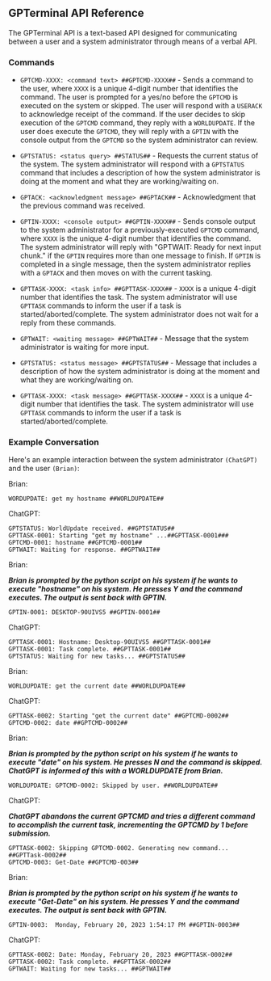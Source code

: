## GPTerminal API Reference

The GPTerminal API is a text-based API designed for communicating between a user and a system administrator through means of a verbal API.

### Commands

* `GPTCMD-XXXX: <command text> ##GPTCMD-XXXX##` - Sends a command to the user, where `XXXX` is a unique 4-digit number that identifies the command. The user is prompted for a yes/no before the `GPTCMD` is executed on the system or skipped. The user will respond with a `USERACK` to acknowledge receipt of the command. If the user decides to skip execution of the `GPTCMD` command, they reply with a `WORLDUPDATE`. If the user does execute the `GPTCMD`, they will reply with a `GPTIN` with the console output from the `GPTCMD` so the system administrator can review.

* `GPTSTATUS: <status query> ##STATUS##` - Requests the current status of the system. The system administrator will respond with a `GPTSTATUS` command that includes a description of how the system administrator is doing at the moment and what they are working/waiting on.

* `GPTACK: <acknowledgment message> ##GPTACK##` - Acknowledgment that the previous command was received.

* `GPTIN-XXXX: <console output> ##GPTIN-XXXX##` - Sends console output to the system administrator for a previously-executed `GPTCMD` command, where `XXXX` is the unique 4-digit number that identifies the command. The system administrator will reply with "GPTWAIT: Ready for next input chunk." if the `GPTIN` requires more than one message to finish. If `GPTIN` is completed in a single message, then the system administrator replies with a `GPTACK` and then moves on with the current tasking.

* `GPTTASK-XXXX: <task info> ##GPTTASK-XXXX##` - `XXXX` is a unique 4-digit number that identifies the task. The system administrator will use `GPTTASK` commands to inform the user if a task is started/aborted/complete. The system administrator does not wait for a reply from these commands.

* `GPTWAIT: <waiting message> ##GPTWAIT##` - Message that the system administrator is waiting for more input.

* `GPTSTATUS: <status message> ##GPTSTATUS##` - Message that includes a description of how the system administrator is doing at the moment and what they are working/waiting on.

* `GPTTASK-XXXX: <task message> ##GPTTASK-XXXX##` - `XXXX` is a unique 4-digit number that identifies the task. The system administrator will use `GPTTASK` commands to inform the user if a task is started/aborted/complete.

### Example Conversation

Here's an example interaction between the system administrator `(ChatGPT)` and the user `(Brian)`:

Brian: 
```
WORDUPDATE: get my hostname ##WORLDUPDATE##
```

ChatGPT: 
```
GPTSTATUS: WorldUpdate received. ##GPTSTATUS##
GPTTASK-0001: Starting "get my hostname" ...##GPTTASK-0001###
GPTCMD-0001: hostname ##GPTCMD-0001##
GPTWAIT: Waiting for response. ##GPTWAIT##
```
Brian:

***Brian is prompted by the python script on his system if he wants to execute "hostname" on his system. He presses Y and the command executes. The output is sent back with GPTIN.***
```
GPTIN-0001: DESKTOP-90UIVS5 ##GPTIN-0001##
```
ChatGPT: 
```
GPTTASK-0001: Hostname: Desktop-90UIVS5 ##GPTTASK-0001##
GPTTASK-0001: Task complete. ##GPTTASK-0001##
GPTSTATUS: Waiting for new tasks... ##GPTSTATUS##
```
Brian: 
```
WORLDUPDATE: get the current date ##WORLDUPDATE##
```
ChatGPT:
```
GPTTASK-0002: Starting "get the current date" ##GPTCMD-0002##
GPTCMD-0002: date ##GPTCMD-0002##
```
Brian:

***Brian is prompted by the python script on his system if he wants to execute "date" on his system. He presses N and the command is skipped. ChatGPT is informed of this with a WORLDUPDATE from Brian.***
```
WORLDUPDATE: GPTCMD-0002: Skipped by user. ##WORLDUPDATE##
```
ChatGPT:

***ChatGPT abandons the current GPTCMD and tries a different command to accomplish the current task, incrementing the GPTCMD by 1 before submission.***
```
GPTTASK-0002: Skipping GPTCMD-0002. Generating new command... ##GPTTask-0002##
GPTCMD-0003: Get-Date ##GPTCMD-003##
```
Brian:

***Brian is prompted by the python script on his system if he wants to execute "Get-Date" on his system. He presses Y and the command executes. The output is sent back with GPTIN.***
```
GPTIN-0003:  Monday, February 20, 2023 1:54:17 PM ##GPTIN-0003##
```
ChatGPT: 
```
GPTTASK-0002: Date: Monday, February 20, 2023 ##GPTTASK-0002##
GPTTASK-0002: Task complete. ##GPTTASK-0002##
GPTWAIT: Waiting for new tasks... ##GPTWAIT##
```
